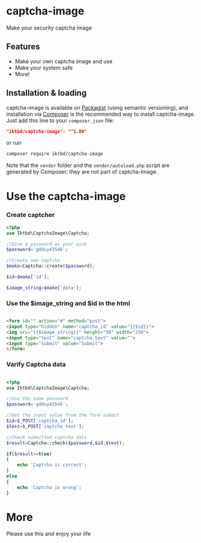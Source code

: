 # captcha-image
Make your security captcha image


## Features

- Make your own captcha image and use
- Make your system safe
- More!

## Installation & loading

captcha-image is available on [Packagist](https://packagist.org/packages/iktbd/captcha-image) (using semantic versioning), and installation via [Composer](https://getcomposer.org) is the recommended way to install captcha-image. Just add this line to your `composer.json` file:

```json
"iktbd/captcha-image": "^1.00"
```

or run

```sh
composer require iktbd/captcha-image
```

Note that the `vendor` folder and the `vendor/autoload.php` script are generated by Composer; they are not part of captcha-image.

# Use the captcha-image

### Create captcher
```php
<?php
use Iktbd\CaptchaImage\Captcha;

//Give a password as your wish
$password='gdduy43546';

//Create new captcha
$make=Captcha::create($password);

$id=$make['id'];

$image_string=$make['data'];


```

### Use the $image_string and $id in the html 

```html

<form id="" action="#" method="post">
<input type="hidden" name="captcha_id" value="{{$id}}">
<img src="{{$image_string}}" height="50" width="250">
<input type="text" name="captcha_text" value="">
<input type="submit" value="Submit">
</form>

```

### Varify Captcha data

```php

<?php
use Iktbd\CaptchaImage\Captcha;

//Use the same password
$password='gdduy43546';

//Get the input value from the form submit
$id=$_POST['captcha_id'];
$text=$_POST['captcha_text'];

//Check submitted captcha data
$result=Captcha::check($password,$id,$text);

if($result==true)
{
    echo 'Captcha is correct';
}
else
{
    echo 'Captcha is wrong';
}


```

# More

Please use this and enjoy your life
